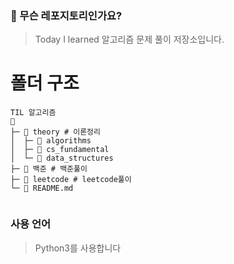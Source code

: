 ### 📐 무슨 레포지토리인가요?
> Today I learned 알고리즘 문제 풀이 저장소입니다.

# 폴더 구조
```
TIL 알고리즘
📁
├─ 📁 theory # 이론정리
│  ├─ 📁 algorithms
│  ├─ 📁 cs_fundamental
│  └─ 📁 data_structures
├─ 📁 백준 # 백준풀이
├─ 📁 leetcode # leetcode풀이
└─ 📁 README.md 
 
```
### 사용 언어
> Python3를 사용합니다
